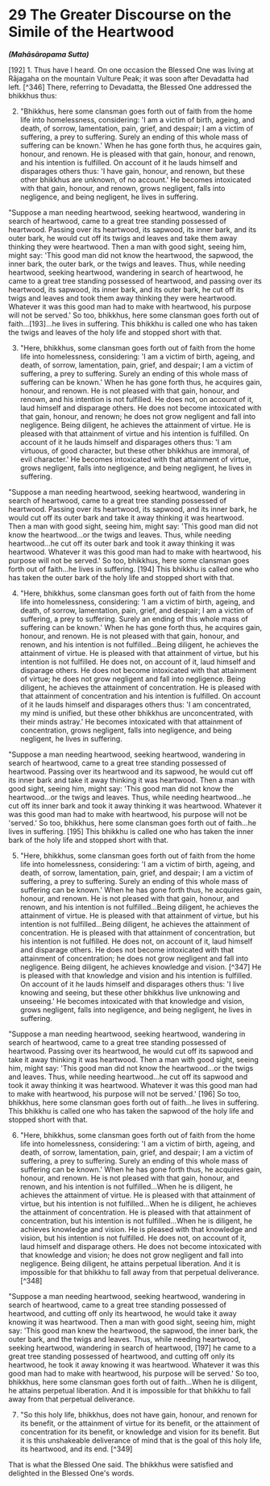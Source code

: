 # 29 The Greater Discourse on the Simile of the Heartwood
***(Mahāsāropama Sutta)***

[192] 1. Thus have I heard. On one occasion the Blessed One was living at Rājagaha on the mountain Vulture Peak; it was soon after Devadatta had left. [^346] There, referring to Devadatta, the Blessed One addressed the bhikkhus thus:

2. "Bhikkhus, here some clansman goes forth out of faith from the home life into homelessness, considering: 'I am a victim of birth, ageing, and death, of sorrow, lamentation, pain, grief, and despair; I am a victim of suffering, a prey to suffering. Surely an ending of this whole mass of suffering can be known.' When he has gone forth thus, he acquires gain, honour, and renown. He is pleased with that gain, honour, and renown, and his intention is fulfilled. On account of it he lauds himself and disparages others thus: 'I have gain, honour, and renown, but these other bhikkhus are unknown, of no account.' He becomes intoxicated with that gain, honour, and renown, grows negligent, falls into negligence, and being negligent, he lives in suffering.

"Suppose a man needing heartwood, seeking heartwood, wandering in search of heartwood, came to a great tree standing possessed of heartwood. Passing over its heartwood, its sapwood, its inner bark, and its outer bark, he would cut off its twigs and leaves and take them away thinking they were heartwood. Then a man with good sight, seeing him, might say: 'This good man did not know the heartwood, the sapwood, the inner bark, the outer bark, or the twigs and leaves. Thus, while needing heartwood, seeking heartwood, wandering in search of heartwood, he came to a great tree standing possessed of heartwood, and passing over its heartwood, its sapwood, its inner bark, and its outer bark, he cut off its twigs and leaves and took them away thinking they were heartwood. Whatever it was this
good man had to make with heartwood, his purpose will not be served.' So too, bhikkhus, here some clansman goes forth out of faith...[193]...he lives in suffering. This bhikkhu is called one who has taken the twigs and leaves of the holy life and stopped short with that.

3. "Here, bhikkhus, some clansman goes forth out of faith from the home life into homelessness, considering: 'I am a victim of birth, ageing, and death, of sorrow, lamentation, pain, grief, and despair; I am a victim of suffering, a prey to suffering. Surely an ending of this whole mass of suffering can be known.' When he has gone forth thus, he acquires gain, honour, and renown. He is not pleased with that gain, honour, and renown, and his intention is not fulfilled. He does not, on account of it, laud himself and disparage others. He does not become intoxicated with that gain, honour, and renown; he does not grow negligent and fall into negligence. Being diligent, he achieves the attainment of virtue. He is pleased with that attainment of virtue and his intention is fulfilled. On account of it he lauds himself and disparages others thus: 'I am virtuous, of good character, but these other bhikkhus are immoral, of evil character.' He becomes intoxicated with that attainment of virtue, grows negligent, falls into negligence, and being negligent, he lives in suffering.

"Suppose a man needing heartwood, seeking heartwood, wandering in search of heartwood, came to a great tree standing possessed of heartwood. Passing over its heartwood, its sapwood, and its inner bark, he would cut off its outer bark and take it away thinking it was heartwood. Then a man with good sight, seeing him, might say: 'This good man did not know the heartwood...or the twigs and leaves. Thus, while needing heartwood...he cut off its outer bark and took it away thinking it was heartwood. Whatever it was this good man had to make with heartwood, his purpose will not be served.' So too, bhikkhus, here some clansman goes forth out of faith...he lives in suffering. [194] This bhikkhu is called one who has taken the outer bark of the holy life and stopped short with that.

4. "Here, bhikkhus, some clansman goes forth out of faith from the home life into homelessness, considering: 'I am a victim of birth, ageing, and death, of sorrow, lamentation, pain,
grief, and despair; I am a victim of suffering, a prey to suffering. Surely an ending of this whole mass of suffering can be known.' When he has gone forth thus, he acquires gain, honour, and renown. He is not pleased with that gain, honour, and renown, and his intention is not fulfilled...Being diligent, he achieves the attainment of virtue. He is pleased with that attainment of virtue, but his intention is not fulfilled. He does not, on account of it, laud himself and disparage others. He does not become intoxicated with that attainment of virtue; he does not grow negligent and fall into negligence. Being diligent, he achieves the attainment of concentration. He is pleased with that attainment of concentration and his intention is fulfilled. On account of it he lauds himself and disparages others thus: 'I am concentrated, my mind is unified, but these other bhikkhus are unconcentrated, with their minds astray.' He becomes intoxicated with that attainment of concentration, grows negligent, falls into negligence, and being negligent, he lives in suffering.

"Suppose a man needing heartwood, seeking heartwood, wandering in search of heartwood, came to a great tree standing possessed of heartwood. Passing over its heartwood and its sapwood, he would cut off its inner bark and take it away thinking it was heartwood. Then a man with good sight, seeing him, might say: 'This good man did not know the heartwood...or the twigs and leaves. Thus, while needing heartwood...he cut off its inner bark and took it away thinking it was heartwood. Whatever it was this good man had to make with heartwood, his purpose will not be 'served.' So too, bhikkhus, here some clansman goes forth out of faith...he lives in suffering. [195] This bhikkhu is called one who has taken the inner bark of the holy life and stopped short with that.

5. "Here, bhikkhus, some clansman goes forth out of faith from the home life into homelessness, considering: 'I am a victim of birth, ageing, and death, of sorrow, lamentation, pain, grief, and despair; I am a victim of suffering, a prey to suffering. Surely an ending of this whole mass of suffering can be known.' When he has gone forth thus, he acquires gain, honour, and renown. He is not pleased with that gain, honour, and renown, and his intention is not fulfilled...Being diligent, he achieves the attainment of virtue. He is pleased with that attainment of virtue, but his intention is not fulfilled...Being diligent, he
achieves the attainment of concentration. He is pleased with that attainment of concentration, but his intention is not fulfilled. He does not, on account of it, laud himself and disparage others. He does not become intoxicated with that attainment of concentration; he does not grow negligent and fall into negligence. Being diligent, he achieves knowledge and vision. [^347] He is pleased with that knowledge and vision and his intention is fulfilled. On account of it he lauds himself and disparages others thus: 'I live knowing and seeing, but these other bhikkhus live unknowing and unseeing.' He becomes intoxicated with that knowledge and vision, grows negligent, falls into negligence, and being negligent, he lives in suffering.

"Suppose a man needing heartwood, seeking heartwood, wandering in search of heartwood, came to a great tree standing possessed of heartwood. Passing over its heartwood, he would cut off its sapwood and take it away thinking it was heartwood. Then a man with good sight, seeing him, might say: 'This good man did not know the heartwood...or the twigs and leaves. Thus, while needing heartwood...he cut off its sapwood and took it away thinking it was heartwood. Whatever it was this good man had to make with heartwood, his purpose will not be served.' [196] So too, bhikkhus, here some clansman goes forth out of faith...he lives in suffering. This bhikkhu is called one who has taken the sapwood of the holy life and stopped short with that.

6. "Here, bhikkhus, some clansman goes forth out of faith from the home life into homelessness, considering: 'I am a victim of birth, ageing, and death, of sorrow, lamentation, pain, grief, and despair; I am a victim of suffering, a prey to suffering. Surely an ending of this whole mass of suffering can be known.' When he has gone forth thus, he acquires gain, honour, and renown. He is not pleased with that gain, honour, and renown, and his intention is not fulfilled...When he is diligent, he achieves the attainment of virtue. He is pleased with that attainment of virtue, but his intention is not fulfilled...When he is diligent, he achieves the attainment of concentration. He is pleased with that attainment of concentration, but his intention is not fulfilled...When he is diligent, he achieves knowledge and vision. He is pleased with that knowledge and vision, but his intention is not fulfilled. He does not, on account of it, laud
himself and disparage others. He does not become intoxicated with that knowledge and vision; he does not grow negligent and fall into negligence. Being diligent, he attains perpetual liberation. And it is impossible for that bhikkhu to fall away from that perpetual deliverance. [^348]

"Suppose a man needing heartwood, seeking heartwood, wandering in search of heartwood, came to a great tree standing possessed of heartwood, and cutting off only its heartwood, he would take it away knowing it was heartwood. Then a man with good sight, seeing him, might say: 'This good man knew the heartwood, the sapwood, the inner bark, the outer bark, and the twigs and leaves. Thus, while needing heartwood, seeking heartwood, wandering in search of heartwood, [197] he came to a great tree standing possessed of heartwood, and cutting off only its heartwood, he took it away knowing it was heartwood. Whatever it was this good man had to make with heartwood, his purpose will be served.' So too, bhikkhus, here some clansman goes forth out of faith...When he is diligent, he attains perpetual liberation. And it is impossible for that bhikkhu to fall away from that perpetual deliverance.

7. "So this holy life, bhikkhus, does not have gain, honour, and renown for its benefit, or the attainment of virtue for its benefit, or the attainment of concentration for its benefit, or knowledge and vision for its benefit. But it is this unshakeable deliverance of mind that is the goal of this holy life, its heartwood, and its end. [^349]

That is what the Blessed One said. The bhikkhus were satisfied and delighted in the Blessed One's words.